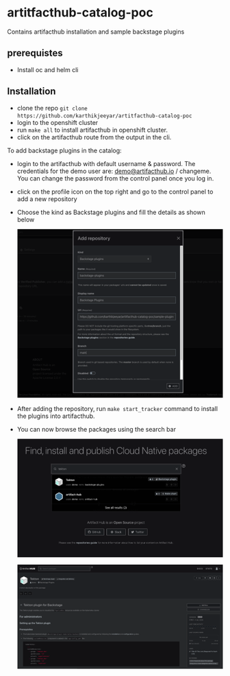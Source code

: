 # artitfacthub-catalog-poc

Contains artifacthub installation and sample backstage plugins

## prerequistes

- Install oc and helm cli

## Installation

- clone the repo `git clone https://github.com/karthikjeeyar/artitfacthub-catalog-poc`
- login to the openshift cluster
- run `make all` to install artifacthub in openshift cluster.
- click on the artifacthub route from the output in the cli.

To add backstage plugins in the catalog:

- login to the artifacthub with default username & password. The credentials for the demo user are: demo@artifacthub.io / changeme. You can change the password from the control panel once you log in.
- click on the profile icon on the top right and go to the control panel to add a new repository

- Choose the kind as Backstage plugins and fill the details as shown below

  ![add-repository](https://github.com/karthikjeeyar/artitfacthub-catalog-poc/blob/main/images/add-backstage-plugin.png)

- After adding the repository, run `make start_tracker` command to install the plugins into artifacthub.
- You can now browse the packages using the search bar

  ![searchbar](./images/searchbar.png)

  ![details](./images/tekton.png)
